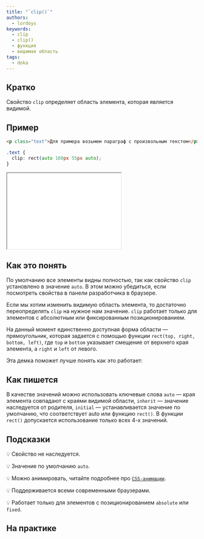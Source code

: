 ```yaml
---
title: "`clip()`"
authors:
  - lordoys
keywords:
  - clip
  - clip()
  - функция
  - видимая область
tags:
  - doka
---
```


## Кратко

Свойство `clip` определяет область элемента, которая является видимой.

## Пример

```html
<p class="text">Для примера возьмем параграф с произвольным текстом</p>
```

```css
.text {
  clip: rect(auto 160px 55px auto);
}
```

<iframe title="Блок текста" src="demos/basic/" height="200"></iframe>

## Как это понять

По умолчанию все элементы видны полностью, так как свойство `clip` установлено в значение `auto`. В этом можно убедиться, если посмотреть свойства в панели разработчика в браузере.

Если мы хотим изменить видимую область элемента, то достаточно переопределять `clip` на нужное нам значение. `clip` работает только для элементов с абсолютным или фиксированным позиционированием.

На данный момент единственно доступная форма области — прямоугольник, которая задается с помощью функции `rect(top, right, bottom, left)`, где `top` и `bottom` указывает смещение от верхнего края элемента, а `right` и `left` от левого.

Эта демка поможет лучше понять как это работает:

## Как пишется

В качестве значений можно использовать ключевые слова `auto` — края элемента совпадают с краями видимой области, `inherit` — значение наследуется от родителя, `initial` — устанавливается значение по умолчанию, что соответствует auto или функцию `rect()`. В функции `rect()` допускается использование только всех 4-х значений.

## Подсказки

💡 Свойство не наследуется.

💡 Значение по умолчанию `auto`.

💡 Можно анимировать, читайте подробнее про [`CSS-анимации`](/css/animation).

💡 Поддерживается всеми современными браузерами.

💡 Работает только для элементов с позиционированием `absolute` или `fixed`.

## На практике
